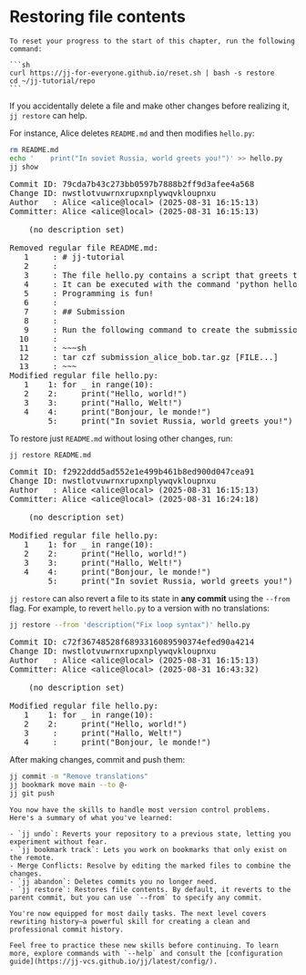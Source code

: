 # Restoring file contents

````admonish reset title="Reset your progress" collapsible=true
To reset your progress to the start of this chapter, run the following command:

```sh
curl https://jj-for-everyone.github.io/reset.sh | bash -s restore
cd ~/jj-tutorial/repo
```
````

If you accidentally delete a file and make other changes before realizing it, `jj restore` can help.

For instance, Alice deletes `README.md` and then modifies `hello.py`:

```sh
rm README.md
echo '    print("In soviet Russia, world greets you!")' >> hello.py
jj show
```

<pre class="aha">
Commit ID: <span class="blue ">79cda7b43c273bb0597b7888b2ff9d3afee4a568</span>
Change ID: <span class="purple ">nwstlotvuwrnxrupxnplywqvkloupnxu</span>
Author   : <span class="yellow ">Alice</span> &lt;<span class="yellow ">alice@local</span>&gt; (<span class="cyan ">2025-08-31 16:15:13</span>)
Committer: <span class="yellow ">Alice</span> &lt;<span class="yellow ">alice@local</span>&gt; (<span class="cyan ">2025-08-31 16:15:13</span>)

<span class="yellow ">    (no description set)</span>

<span class="yellow ">Removed regular file README.md:</span>
<span class="red ">   1</span>     : <span class="red "># jj-tutorial</span>
<span class="red ">   2</span>     : <span class="red "></span>
<span class="red ">   3</span>     : <span class="red ">The file hello.py contains a script that greets the world.</span>
<span class="red ">   4</span>     : <span class="red ">It can be executed with the command 'python hello.py'.</span>
<span class="red ">   5</span>     : <span class="red ">Programming is fun!</span>
<span class="red ">   6</span>     : <span class="red "></span>
<span class="red ">   7</span>     : <span class="red ">## Submission</span>
<span class="red ">   8</span>     : <span class="red "></span>
<span class="red ">   9</span>     : <span class="red ">Run the following command to create the submission tarball:</span>
<span class="red ">  10</span>     : <span class="red "></span>
<span class="red ">  11</span>     : <span class="red ">~~~sh</span>
<span class="red ">  12</span>     : <span class="red ">tar czf submission_alice_bob.tar.gz [FILE...]</span>
<span class="red ">  13</span>     : <span class="red ">~~~</span>
<span class="yellow ">Modified regular file hello.py:</span>
<span class="red ">   1</span> <span class="green ">   1</span>: for _ in range(10):
<span class="red ">   2</span> <span class="green ">   2</span>:     print("Hello, world!")
<span class="red ">   3</span> <span class="green ">   3</span>:     print("Hallo, Welt!")
<span class="red ">   4</span> <span class="green ">   4</span>:     print("Bonjour, le monde!")
     <span class="green ">   5</span>: <span class="green ">    print("In soviet Russia, world greets you!")</span>
</pre>

To restore just `README.md` without losing other changes, run:

```sh
jj restore README.md
```

<pre class="aha">
Commit ID: <span class="blue ">f2922ddd5ad552e1e499b461b8ed900d047cea91</span>
Change ID: <span class="purple ">nwstlotvuwrnxrupxnplywqvkloupnxu</span>
Author   : <span class="yellow ">Alice</span> &lt;<span class="yellow ">alice@local</span>&gt; (<span class="cyan ">2025-08-31 16:15:13</span>)
Committer: <span class="yellow ">Alice</span> &lt;<span class="yellow ">alice@local</span>&gt; (<span class="cyan ">2025-08-31 16:24:18</span>)

<span class="yellow ">    (no description set)</span>

<span class="yellow ">Modified regular file hello.py:</span>
<span class="red ">   1</span> <span class="green ">   1</span>: for _ in range(10):
<span class="red ">   2</span> <span class="green ">   2</span>:     print("Hello, world!")
<span class="red ">   3</span> <span class="green ">   3</span>:     print("Hallo, Welt!")
<span class="red ">   4</span> <span class="green ">   4</span>:     print("Bonjour, le monde!")
     <span class="green ">   5</span>: <span class="green ">    print("In soviet Russia, world greets you!")</span>
</pre>

`jj restore` can also revert a file to its state in **any commit** using the `--from` flag. For example, to revert `hello.py` to a version with no translations:

```sh
jj restore --from 'description("Fix loop syntax")' hello.py
```

<pre class="aha">
Commit ID: <span class="blue ">c72f36748528f6893316089590374efed90a4214</span>
Change ID: <span class="purple ">nwstlotvuwrnxrupxnplywqvkloupnxu</span>
Author   : <span class="yellow ">Alice</span> &lt;<span class="yellow ">alice@local</span>&gt; (<span class="cyan ">2025-08-31 16:15:13</span>)
Committer: <span class="yellow ">Alice</span> &lt;<span class="yellow ">alice@local</span>&gt; (<span class="cyan ">2025-08-31 16:43:32</span>)

<span class="yellow ">    (no description set)</span>

<span class="yellow ">Modified regular file hello.py:</span>
<span class="red ">   1</span> <span class="green ">   1</span>: for _ in range(10):
<span class="red ">   2</span> <span class="green ">   2</span>:     print("Hello, world!")
<span class="red ">   3</span>     : <span class="red ">    print("Hallo, Welt!")</span>
<span class="red ">   4</span>     : <span class="red ">    print("Bonjour, le monde!")</span>
</pre>

After making changes, commit and push them:
```sh
jj commit -m "Remove translations"
jj bookmark move main --to @-
jj git push
```

```admonish success title="You've completed Level 3 ! 🎉"
You now have the skills to handle most version control problems. Here's a summary of what you've learned:

- `jj undo`: Reverts your repository to a previous state, letting you experiment without fear.
- `jj bookmark track`: Lets you work on bookmarks that only exist on the remote.
- Merge Conflicts: Resolve by editing the marked files to combine the changes.
- `jj abandon`: Deletes commits you no longer need.
- `jj restore`: Restores file contents. By default, it reverts to the parent commit, but you can use `--from` to specify any commit.

You're now equipped for most daily tasks. The next level covers rewriting history—a powerful skill for creating a clean and professional commit history.

Feel free to practice these new skills before continuing. To learn more, explore commands with `--help` and consult the [configuration guide](https://jj-vcs.github.io/jj/latest/config/).
```
